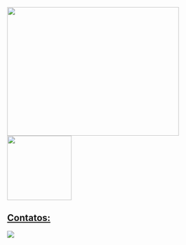 
<img style="" src="https://i.pinimg.com/originals/2d/c4/15/2dc41512fe727e0225837a0b4c979273.gif" width="400" height="300">
<div>

<a href="https://github.com/anaalicefortuna">
<img height="150em" src="https://github-readme-stats.vercel.app/api/top-langs/?username=anaalicefortuna&layout=compact&langs_count=7&theme=dracula"/>

</div>

## Contatos:


<a href="https://www.linkedin.com/in/anaalicefortuna" target="_blank"><img src="https://img.shields.io/badge/-LinkedIn-%230077B5?style=for-the-badge&logo=linkedin&logoColor=white" target="_blank"></a>   
</div>
